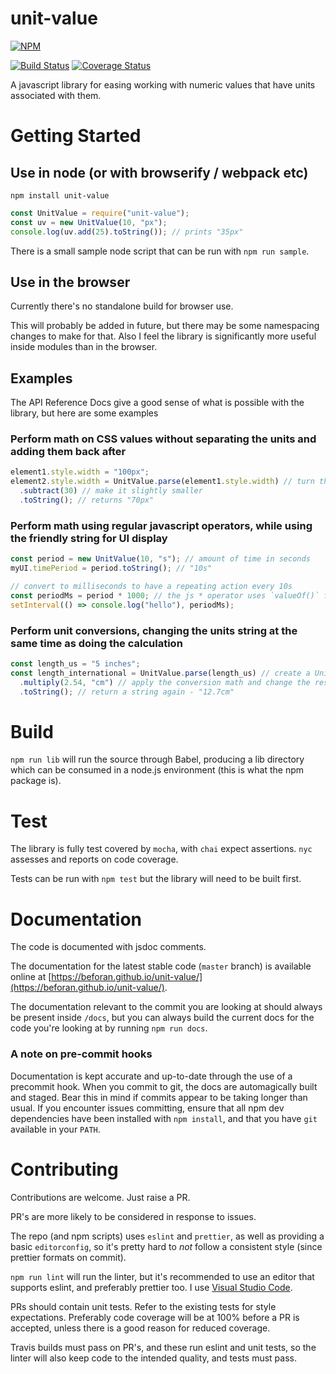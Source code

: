 # unit-value

[![NPM](https://nodei.co/npm/unit-value.png?compact=true)](https://nodei.co/npm/unit-value/)

[![Build Status](https://travis-ci.org/beforan/unit-value.svg?branch=master)](https://travis-ci.org/beforan/unit-value)
[![Coverage Status](https://coveralls.io/repos/github/beforan/unit-value/badge.svg?branch=master)](https://coveralls.io/github/beforan/unit-value?branch=master)

A javascript library for easing working with numeric values that have units associated with them.

# Getting Started

## Use in node (or with browserify / webpack etc)

`npm install unit-value`

```js
const UnitValue = require("unit-value");
const uv = new UnitValue(10, "px");
console.log(uv.add(25).toString()); // prints "35px"
```

There is a small sample node script that can be run with `npm run sample`.

## Use in the browser

Currently there's no standalone build for browser use.

This will probably be added in future, but there may be some namespacing changes to make for that.
Also I feel the library is significantly more useful inside modules than in the browser.

## Examples

The API Reference Docs give a good sense of what is possible with the library, but here are some examples

### Perform math on CSS values without separating the units and adding them back after

```js
element1.style.width = "100px";
element2.style.width = UnitValue.parse(element1.style.width) // turn the existing css value string into a UnitValue
  .subtract(30) // make it slightly smaller
  .toString(); // returns "70px"
```

### Perform math using regular javascript operators, while using the friendly string for UI display

```js
const period = new UnitValue(10, "s"); // amount of time in seconds
myUI.timePeriod = period.toString(); // "10s"

// convert to milliseconds to have a repeating action every 10s
const periodMs = period * 1000; // the js * operator uses `valueOf()` for the UnitValue object, and works normally
setInterval(() => console.log("hello"), periodMs);
```

### Perform unit conversions, changing the units string at the same time as doing the calculation

```js
const length_us = "5 inches";
const length_international = UnitValue.parse(length_us) // create a UnitValue from the original value
  .multiply(2.54, "cm") // apply the conversion math and change the resulting units
  .toString(); // return a string again - "12.7cm"
```

# Build

`npm run lib` will run the source through Babel, producing a lib directory which can be consumed in a node.js environment (this is what the npm package is).

# Test

The library is fully test covered by `mocha`, with `chai` expect assertions. `nyc` assesses and reports on code coverage.

Tests can be run with `npm test` but the library will need to be built first.

# Documentation

The code is documented with jsdoc comments.

The documentation for the latest stable code (`master` branch) is available online at [https://beforan.github.io/unit-value/](https://beforan.github.io/unit-value/).

The documentation relevant to the commit you are looking at should always be present inside `/docs`, but you can always build the current docs for the code you're looking at by running `npm run docs`.

### A note on pre-commit hooks

Documentation is kept accurate and up-to-date through the use of a precommit hook. When you commit to git, the docs are automagically built and staged. Bear this in mind if commits appear to be taking longer than usual. If you encounter issues committing, ensure that all npm dev dependencies have been installed with `npm install`, and that you have `git` available in your `PATH`.

# Contributing

Contributions are welcome. Just raise a PR.

PR's are more likely to be considered in response to issues.

The repo (and npm scripts) uses `eslint` and `prettier`, as well as providing a basic `editorconfig`, so it's pretty hard to _not_ follow a consistent style (since prettier formats on commit).

`npm run lint` will run the linter, but it's recommended to use an editor that supports eslint, and preferably prettier too. I use [Visual Studio Code](https://code.visualstudio.com).

PRs should contain unit tests. Refer to the existing tests for style expectations. Preferably code coverage will be at 100% before a PR is accepted, unless there is a good reason for reduced coverage.

Travis builds must pass on PR's, and these run eslint and unit tests, so the linter will also keep code to the intended quality, and tests must pass.
